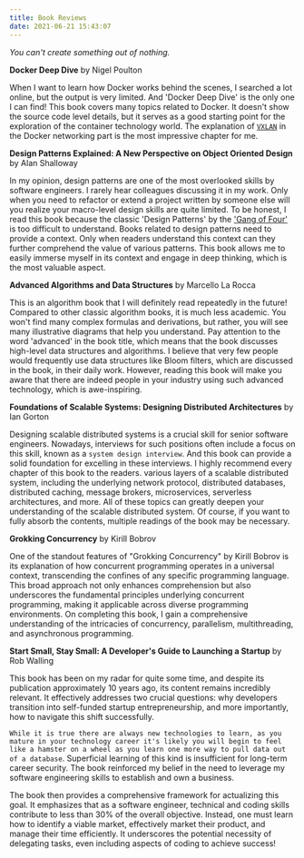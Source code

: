 ```yaml
---
title: Book Reviews
date: 2021-06-21 15:43:07
---
```


*You can't create something out of nothing.*

**Docker Deep Dive** by Nigel Poulton

When I want to learn how Docker works behind the scenes, I searched a lot online, but the output is very limited. And 'Docker Deep Dive' is the only one I can find! This book covers many topics related to Docker. It doesn't show the source code level details, but it serves as a good starting point for the exploration of the container technology world. The explanation of [`VXLAN`](https://en.wikipedia.org/wiki/Virtual_Extensible_LAN) in the Docker networking part is the most impressive chapter for me. 

**Design Patterns Explained: A New Perspective on Object Oriented Design** by Alan Shalloway

 In my opinion, design patterns are one of the most overlooked skills by software engineers. I rarely hear colleagues discussing it in my work. Only when you need to refactor or extend a project written by someone else will you realize your macro-level design skills are quite limited. To be honest, I read this book because the classic 'Design Patterns' by the ['Gang of Four'](https://en.wikipedia.org/wiki/Design_Patterns) is too difficult to understand. Books related to design patterns need to provide a context. Only when readers understand this context can they further comprehend the value of various patterns. This book allows me to easily immerse myself in its context and engage in deep thinking, which is the most valuable aspect.

 **Advanced Algorithms and Data Structures** by Marcello La Rocca

 This is an algorithm book that I will definitely read repeatedly in the future! Compared to other classic algorithm books, it is much less academic. You won't find many complex formulas and derivations, but rather, you will see many illustrative diagrams that help you understand. Pay attention to the word 'advanced' in the book title, which means that the book discusses high-level data structures and algorithms. I believe that very few people would frequently use data structures like Bloom filters, which are discussed in the book, in their daily work. However, reading this book will make you aware that there are indeed people in your industry using such advanced technology, which is awe-inspiring.

 **Foundations of Scalable Systems: Designing Distributed Architectures** by Ian Gorton

 Designing scalable distributed systems is a crucial skill for senior software engineers. Nowadays, interviews for such positions often include a focus on this skill, known as a `system design interview`. And this book can provide a solid foundation for excelling in these interviews. 
I highly recommend every chapter of this book to the readers. various layers of a scalable distributed system, including the underlying network protocol, distributed databases, distributed caching, message brokers, microservices, serverless architectures, and more. All of these topics can greatly deepen your understanding of the scalable distributed system. Of course, if you want to fully absorb the contents, multiple readings of the book may be necessary. 


 **Grokking Concurrency** by Kirill Bobrov

 One of the standout features of "Grokking Concurrency" by Kirill Bobrov is its explanation of how concurrent programming operates in a universal context, transcending the confines of any specific programming language. This broad approach not only enhances comprehension but also underscores the fundamental principles underlying concurrent programming, making it applicable across diverse programming environments. On completing this book, I gain a comprehensive understanding of the intricacies of concurrency, parallelism, multithreading, and asynchronous programming.

 **Start Small, Stay Small: A Developer's Guide to Launching a Startup** by Rob Walling

This book has been on my radar for quite some time, and despite its publication approximately 10 years ago, its content remains incredibly relevant. It effectively addresses two crucial questions: why developers transition into self-funded startup entrepreneurship, and more importantly, how to navigate this shift successfully.

 `While it is true there are always new technologies to learn, as you mature in your technology career it's likely you will begin to feel like a hamster on a wheel as you learn one more way to pull data out of a database`. Superficial learning of this kind is insufficient for long-term career security. The book reinforced my belief in the need to leverage my software engineering skills to establish and own a business.

The book then provides a comprehensive framework for actualizing this goal. It emphasizes that as a software engineer, technical and coding skills contribute to less than 30% of the overall objective. Instead, one must learn how to identify a viable market, effectively market their product, and manage their time efficiently. It underscores the potential necessity of delegating tasks, even including aspects of coding to achieve success!  